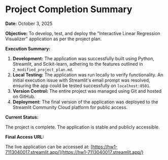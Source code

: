 # Project Completion Summary

**Date:** October 3, 2025

**Objective:** To develop, test, and deploy the "Interactive Linear Regression Visualizer" application as per the project plan.

**Execution Summary:**

1. **Development:** The application was successfully built using Python, Streamlit, and Scikit-learn, adhering to the features outlined in `2_modified_project_plan.md`.
2. **Local Testing:** The application was run locally to verify functionality. An initial execution issue with Streamlit's email prompt was resolved, ensuring the app could be tested successfully on `localhost:8501`.
3. **Version Control:** The entire project was managed using Git and hosted on GitHub.
4. **Deployment:** The final version of the application was deployed to the Streamlit Community Cloud platform for public access.

**Current Status:**

The project is complete. The application is stable and publicly accessible.

**Final Access URL:**

The live application can be accessed at:
[https://hw1-7113040017.streamlit.app/](https://hw1-7113040017.streamlit.app/)
